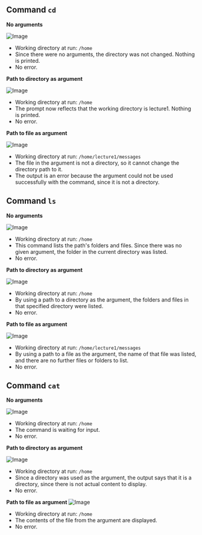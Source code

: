 Command `cd`
---
**No arguments**

![Image](http://url/a.png)
* Working directory at run: `/home`
* Since there were no arguments, the directory was not changed. Nothing is printed.
* No error.

**Path to directory as argument**

![Image](http://url/a.png)
* Working directory at run: `/home`
* The prompt now reflects that the working directory is lecture1. Nothing is printed.
* No error.

**Path to file as argument**

![Image](http://url/a.png)

* Working directory at run: `/home/lecture1/messages`
* The file in the argument is not a directory, so it cannot change the directory path to it.
* The output is an error because the argument could not be used successfully with the command, since it is not a directory.


Command `ls`
---
**No arguments**

![Image](http://url/a.png)
* Working directory at run: `/home`
* This command lists the path's folders and files. Since there was no given argument, the folder in the current directory was listed.
* No error.

**Path to directory as argument**

![Image](http://url/a.png)
* Working directory at run: `/home`
* By using a path to a directory as the argument, the folders and files in that specified directory were listed.
* No error.

**Path to file as argument**

![Image](http://url/a.png)
* Working directory at run: `/home/lecture1/messages`
* By using a path to a file as the argument, the name of that file was listed, and there are no further files or folders to list.
* No error.

Command `cat`
---
**No arguments**

![Image](http://url/a.png)
* Working directory at run: `/home`
* The command is waiting for input.
* No error.

**Path to directory as argument**

![Image](http://url/a.png)
* Working directory at run: `/home`
* Since a directory was used as the argument, the output says that it is a directory, since there is not actual content to display.
* No error.

**Path to file as argument**
![Image](http://url/a.png)
* Working directory at run: `/home`
* The contents of the file from the argument are displayed.
* No error.
